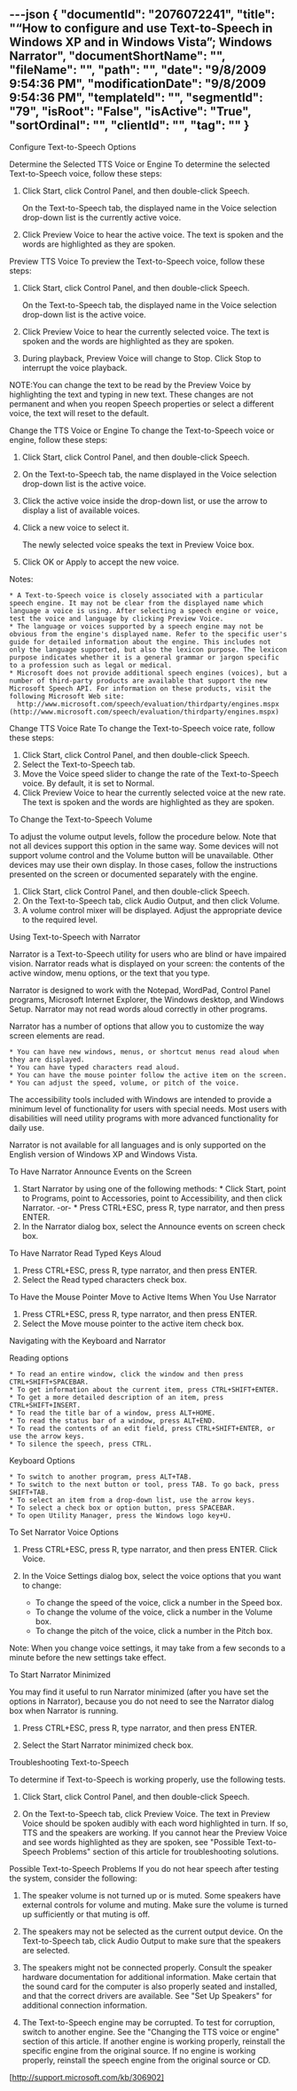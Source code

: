 ---json
{
  "documentId": "2076072241",
  "title": "“How to configure and use Text-to-Speech in Windows XP and in Windows Vista”; Windows Narrator",
  "documentShortName": "",
  "fileName": "",
  "path": "",
  "date": "9/8/2009 9:54:36 PM",
  "modificationDate": "9/8/2009 9:54:36 PM",
  "templateId": "",
  "segmentId": "79",
  "isRoot": "False",
  "isActive": "True",
  "sortOrdinal": "",
  "clientId": "",
  "tag": ""
}
---

Configure Text-to-Speech Options

Determine the Selected TTS Voice or Engine
To determine the selected Text-to-Speech voice, follow these steps:

   1. Click Start, click Control Panel, and then double-click Speech.

      On the Text-to-Speech tab, the displayed name in the Voice selection drop-down list is the currently active voice.
   2. Click Preview Voice to hear the active voice. The text is spoken and the words are highlighted as they are spoken. 

Preview TTS Voice
To preview the Text-to-Speech voice, follow these steps:

   1. Click Start, click Control Panel, and then double-click Speech.

      On the Text-to-Speech tab, the displayed name in the Voice selection drop-down list is the active voice.
   2. Click Preview Voice to hear the currently selected voice. The text is spoken and the words are highlighted as they are spoken.
   3. During playback, Preview Voice will change to Stop. Click Stop to interrupt the voice playback. 

NOTE:You can change the text to be read by the Preview Voice by highlighting the text and typing in new text. These changes are not permanent and when you reopen Speech properties or select a different voice, the text will reset to the default.

Change the TTS Voice or Engine
To change the Text-to-Speech voice or engine, follow these steps:

   1. Click Start, click Control Panel, and then double-click Speech.
   2. On the Text-to-Speech tab, the name displayed in the Voice selection drop-down list is the active voice.
   3. Click the active voice inside the drop-down list, or use the arrow to display a list of available voices.
   4. Click a new voice to select it.

      The newly selected voice speaks the text in Preview Voice box.
   5. Click OK or Apply to accept the new voice. 

Notes:

    * A Text-to-Speech voice is closely associated with a particular speech engine. It may not be clear from the displayed name which language a voice is using. After selecting a speech engine or voice, test the voice and language by clicking Preview Voice.
    * The language or voices supported by a speech engine may not be obvious from the engine's displayed name. Refer to the specific user's guide for detailed information about the engine. This includes not only the language supported, but also the lexicon purpose. The lexicon purpose indicates whether it is a general grammar or jargon specific to a profession such as legal or medical.
    * Microsoft does not provide additional speech engines (voices), but a number of third-party products are available that support the new Microsoft Speech API. For information on these products, visit the following Microsoft Web site:
      http://www.microsoft.com/speech/evaluation/thirdparty/engines.mspx (http://www.microsoft.com/speech/evaluation/thirdparty/engines.mspx) 

Change TTS Voice Rate
To change the Text-to-Speech voice rate, follow these steps:

   1. Click Start, click Control Panel, and then double-click Speech.
   2. Select the Text-to-Speech tab.
   3. Move the Voice speed slider to change the rate of the Text-to-Speech voice. By default, it is set to Normal.
   4. Click Preview Voice to hear the currently selected voice at the new rate. The text is spoken and the words are highlighted as they are spoken. 

To Change the Text-to-Speech Volume

To adjust the volume output levels, follow the procedure below. Note that not all devices support this option in the same way. Some devices will not support volume control and the Volume button will be unavailable. Other devices may use their own display. In those cases, follow the instructions presented on the screen or documented separately with the engine.

   1. Click Start, click Control Panel, and then double-click Speech.
   2. On the Text-to-Speech tab, click Audio Output, and then click Volume.
   3. A volume control mixer will be displayed. Adjust the appropriate device to the required level. 

Using Text-to-Speech with Narrator

Narrator is a Text-to-Speech utility for users who are blind or have impaired vision. Narrator reads what is displayed on your screen: the contents of the active window, menu options, or the text that you type.

Narrator is designed to work with the Notepad, WordPad, Control Panel programs, Microsoft Internet Explorer, the Windows desktop, and Windows Setup. Narrator may not read words aloud correctly in other programs.

Narrator has a number of options that allow you to customize the way screen elements are read.

    * You can have new windows, menus, or shortcut menus read aloud when they are displayed.
    * You can have typed characters read aloud.
    * You can have the mouse pointer follow the active item on the screen.
    * You can adjust the speed, volume, or pitch of the voice. 

The accessibility tools included with Windows are intended to provide a minimum level of functionality for users with special needs. Most users with disabilities will need utility programs with more advanced functionality for daily use.

Narrator is not available for all languages and is only supported on the English version of Windows XP and Windows Vista.

To Have Narrator Announce Events on the Screen

1. Start Narrator by using one of the following methods:
          * Click Start, point to Programs, point to Accessories, point to Accessibility, and then click Narrator.
            -or-
          * Press CTRL+ESC, press R, type narrator, and then press ENTER. 
2. In the Narrator dialog box, select the Announce events on screen check box. 

To Have Narrator Read Typed Keys Aloud

1. Press CTRL+ESC, press R, type narrator, and then press ENTER.
2. Select the Read typed characters check box. 

To Have the Mouse Pointer Move to Active Items When You Use Narrator

1. Press CTRL+ESC, press R, type narrator, and then press ENTER.
2. Select the Move mouse pointer to the active item check box. 

Navigating with the Keyboard and Narrator

Reading options

    * To read an entire window, click the window and then press CTRL+SHIFT+SPACEBAR.
    * To get information about the current item, press CTRL+SHIFT+ENTER.
    * To get a more detailed description of an item, press CTRL+SHIFT+INSERT.
    * To read the title bar of a window, press ALT+HOME.
    * To read the status bar of a window, press ALT+END.
    * To read the contents of an edit field, press CTRL+SHIFT+ENTER, or use the arrow keys.
    * To silence the speech, press CTRL. 

Keyboard Options

    * To switch to another program, press ALT+TAB.
    * To switch to the next button or tool, press TAB. To go back, press SHIFT+TAB.
    * To select an item from a drop-down list, use the arrow keys.
    * To select a check box or option button, press SPACEBAR.
    * To open Utility Manager, press the Windows logo key+U. 

To Set Narrator Voice Options

1. Press CTRL+ESC, press R, type narrator, and then press ENTER. Click Voice.

2. In the Voice Settings dialog box, select the voice options that you want to change:
     * To change the speed of the voice, click a number in the Speed box.
     * To change the volume of the voice, click a number in the Volume box.
     * To change the pitch of the voice, click a number in the Pitch box. 

Note: When you change voice settings, it may take from a few seconds to a minute before the new settings take effect. 

To Start Narrator Minimized

You may find it useful to run Narrator minimized (after you have set the options in Narrator), because you do not need to see the Narrator dialog box when Narrator is running.

1. Press CTRL+ESC, press R, type narrator, and then press ENTER.

2. Select the Start Narrator minimized check box. 

Troubleshooting Text-to-Speech

To determine if Text-to-Speech is working properly, use the following tests.

   1. Click Start, click Control Panel, and then double-click Speech.

   2. On the Text-to-Speech tab, click Preview Voice. The text in Preview Voice should be spoken audibly with each word highlighted in turn. If so, TTS and the speakers are working. If you cannot hear the Preview Voice and see words highlighted as they are spoken, see &quot;Possible Text-to-Speech Problems&quot; section of this article for troubleshooting solutions. 

Possible Text-to-Speech Problems
If you do not hear speech after testing the system, consider the following:

   1. The speaker volume is not turned up or is muted. Some speakers have external controls for volume and muting. Make sure the volume is turned up sufficiently or that muting is off.

   2. The speakers may not be selected as the current output device. On the Text-to-Speech tab, click Audio Output to make sure that the speakers are selected.

   3. The speakers might not be connected properly. Consult the speaker hardware documentation for additional information. Make certain that the sound card for the computer is also properly seated and installed, and that the correct drivers are available. See &quot;Set Up Speakers&quot; for additional connection information.

   4. The Text-to-Speech engine may be corrupted. To test for corruption, switch to another engine. See the &quot;Changing the TTS voice or engine&quot; section of this article. If another engine is working properly, reinstall the specific engine from the original source. If no engine is working properly, reinstall the speech engine from the original source or CD. 

[http://support.microsoft.com/kb/306902]
